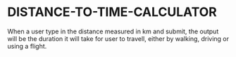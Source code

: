 # DISTANCE-TO-TIME-CALCULATOR

When a user type in the distance measured in km and submit, the output will be the duration it will take for user to travell, either by walking, driving or using a flight.